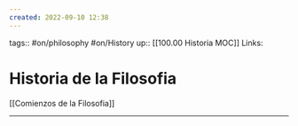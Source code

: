```yaml
---
created: 2022-09-10 12:38
---
```

tags:: #on/philosophy #on/History 
up:: [[100.00 Historia MOC]]
Links: 
# Historia de la Filosofia
[[Comienzos de la Filosofia]]
___

